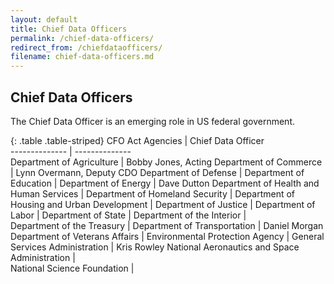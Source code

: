 ```yaml
---
layout: default
title: Chief Data Officers
permalink: /chief-data-officers/
redirect_from: /chiefdataofficers/
filename: chief-data-officers.md
---
```


Chief Data Officers
-----------------------------
The Chief Data Officer is an emerging role in US federal government. 

{: .table .table-striped}
CFO Act Agencies                                |  Chief Data Officer                 
--------------                                  | --------------        
Department of Agriculture                       | Bobby Jones, Acting
Department of Commerce                          | Lynn Overmann, Deputy CDO 
Department of Defense                           |
Department of Education                         |
Department of Energy                            | Dave Dutton
Department of Health and Human Services         |
Department of Homeland Security                 |
Department of Housing and Urban Development     |
Department of Justice                           |
Department of Labor                             |
Department of State                             |
Department of the Interior                      |                
Department of the Treasury                      |
Department of Transportation                    | Daniel Morgan                  
Department of Veterans Affairs                  |
Environmental Protection Agency                 |
General Services Administration                 | Kris Rowley
National Aeronautics and Space Administration   |                
National Science Foundation                     | 
